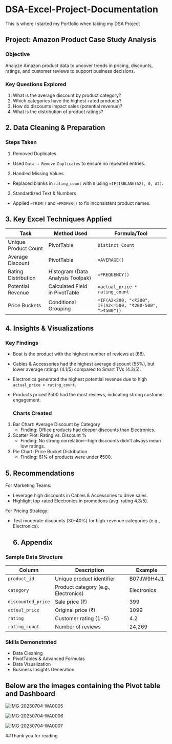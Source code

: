 # DSA-Excel-Project-Documentation

This is where i started my Portfolio when taking my DSA Project

## Project: Amazon Product Case Study Analysis

### Objective 
Analyze Amazon product data to uncover trends in pricing, discounts, ratings, and customer reviews to support business decisions.

### Key Questions Explored  
1. What is the average discount by product category?  
2. Which categories have the highest-rated products?  
3. How do discounts impact sales (potential revenue)?  
4. What is the distribution of product ratings?


## 2. Data Cleaning & Preparation  
### Steps Taken  
 1. Removed Duplicates
- Used `Data → Remove Duplicates` to ensure no repeated entries.  
2. Handled Missing Values 
- Replaced blanks in `rating_count` with `0` using `=IF(ISBLANK(A2), 0, A2)`.  
3. Standardized Text & Numbers  
- Applied `=TRIM()` and `=PROPER()` to fix inconsistent product names.


## 3. Key Excel Techniques Applied 
| Task                    | Method Used                              | Formula/Tool |
|---------------------|--------------------------------------|------------------|
| Unique Product Count    | PivotTable                               | `Distinct Count` |
| Average Discount        | PivotTable                               | `=AVERAGE()`     |
| Rating Distribution     | Histogram (Data Analysis Toolpak)        | `=FREQUENCY()`   |
| Potential Revenue       | Calculated Field in PivotTable           | `=actual_price * rating_count` |
| Price Buckets           | Conditional Grouping                     | `=IF(A2<200, "<₹200", IF(A2<=500, "₹200-500", ">₹500"))` |


## 4. Insights & Visualizations  
### Key Findings  
- Boat is the product with the highest number of reviews at (68).
- Cables & Accessories had the highest average discount (55%), but lower average ratings (4.1/5) compared to Smart TVs (4.3/5).  
- Electronics generated the highest potential revenue due to high `actual_price × rating_count`.  
- Products priced ₹500 had the most reviews, indicating strong customer engagement.


  ### Charts Created  
1. Bar Chart: Average Discount by Category  
   - Finding: Office products had deeper discounts than Electronics.  
2. Scatter Plot: Rating vs. Discount %  
   - Finding: No strong correlation—high discounts didn’t always mean low ratings.  
3. Pie Chart: Price Bucket Distribution  
   - Finding: 61% of products were under ₹500. 


## 5. Recommendations 
For Marketing Teams:  
- Leverage high discounts in Cables & Accessories to drive sales.  
- Highlight top-rated Electronics in promotions (avg. rating 4.3/5).  

For Pricing Strategy:  
- Test moderate discounts (30-40%) for high-revenue categories (e.g., Electronics).


  ## 6. Appendix  
### Sample Data Structure 
| Column             | Description                          | Example          |
|---------------------|--------------------------------------|------------------|
| `product_id`        | Unique product identifier            | B07JW9H4J1       |
| `category`          | Product category (e.g., Electronics)      | Electronics           |
| `discounted_price`  | Sale price (₹)                       | 399              |
| `actual_price`      | Original price (₹)                   | 1099             |
| `rating`            | Customer rating (1-5)                | 4.2              |
| `rating_count`      | Number of reviews                    | 24,269           |


### Skills Demonstrated 
- Data Cleaning  
- PivotTables & Advanced Formulas  
- Data Visualization   
- Business Insights Generation 

## Below are the images containing the Pivot table and Dashboard 
![IMG-20250704-WA0005](https://github.com/user-attachments/assets/9a721b0e-3bce-4dc6-8d7e-eec5428c0937)

![IMG-20250704-WA0006](https://github.com/user-attachments/assets/6bb16c38-1c1f-4a9c-9aaa-f8d66979baf6)

![IMG-20250704-WA0007](https://github.com/user-attachments/assets/41759e85-75ae-4e38-9129-75f2610d4339)


##Thank you for reading 

